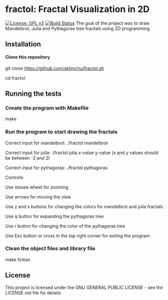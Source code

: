 # fractol: Fractal Visualization in 2D
[![License: GPL v3](https://img.shields.io/badge/License-GPLv3-blue.svg)](https://opensource.org/licenses/GPL-3.0)
[![Build Status](https://travis-ci.org/username/fractol.svg?branch=main)](https://travis-ci.org/username/fractol)
The goal of the project was to draw Mandelbrot, Julia and 
Pythagoras tree fractals using 2D programming

## Installation

<!-- start:code block -->
#### Clone this repository
git clone https://github.com/aklimchu/fractol.git

cd fractol

<!-- end:code block -->

## Running the tests

<!-- start:code block -->
### Create the program with Makefile
make

### Run the program to start drawing the fractals
Correct input for mandelbrot: ./fractol mandelbrot

Correct input for julia: ./fractol julia x-value y-value (x and y values should be between -2 and 2)

Correct input for pythagoras: ./fractol pythagoras


Controls:

Use mouse wheel for zooming

Use arrows for moving the view

Use z and x buttons for changing the colors for mandelbrot and julia fractals

Use q button for expanding the pythagoras tree

Use r button for changing the color of the pythagoras tree

Use Esc button or cross in the top right corner for exiting the program

### Clean the object files and library file
make fclean
<!-- end:code block -->

## License
This project is licensed under the GNU GENERAL PUBLIC LICENSE - see the LICENSE.md file for details
